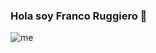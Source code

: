 ### Hola soy Franco Ruggiero 👋
![me](https://user-images.githubusercontent.com/88565149/188007446-7c984092-061a-45bc-a40d-52e8bcc8949a.gif) 

<!--
**FrancoRugg/FrancoRugg** is a ✨ _special_ ✨ repository because its `README.md` (this file) appears on your GitHub profile.

Here are some ideas to get you started:

- 🔭 I’m currently working on 
- 🌱 I’m currently learning Full Stack
- 👯 I’m looking to collaborate on 
- 🤔 I’m looking for help with 
- 💬 Ask me about 
- 📫 How to reach me: 
- 😄 Pronouns: 
- ⚡ Fun fact: 




...

